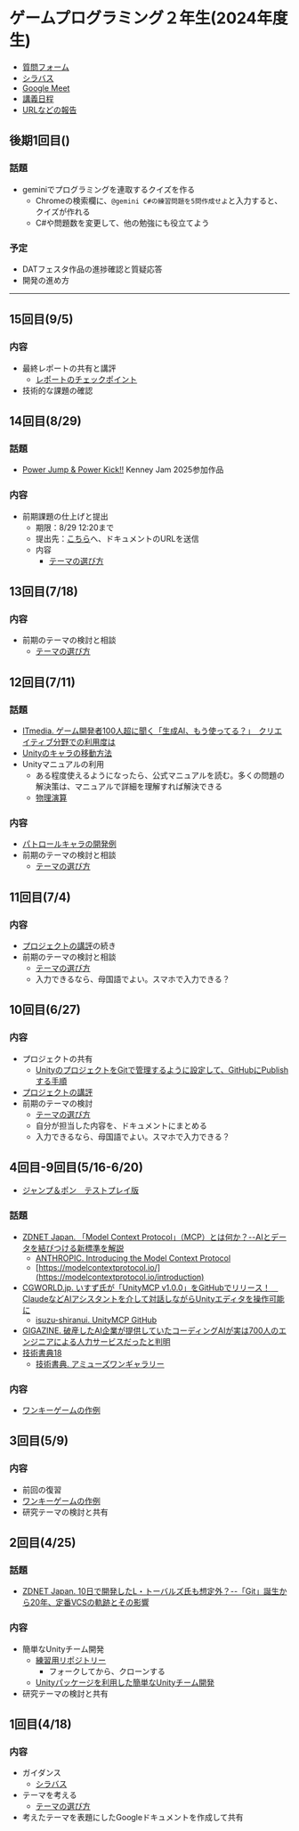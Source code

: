 # ゲームプログラミング２年生(2024年度生)

- [質問フォーム](https://docs.google.com/forms/d/e/1FAIpQLSclKAtaxsYzmbKEznZGdt4FYOMcrj_2dTDW4qGiIkazT6g49Q/viewform?usp=dialog)
- [シラバス](./gp2_2025_syllabus.pdf)
- [Google Meet](https://meet.google.com/bwb-njcm-udh)
- [講義日程](https://github.com/datgm25/gp1/blob/main/fri.md)
- [URLなどの報告](https://docs.google.com/forms/d/e/1FAIpQLSdtCrSbaVfK9kttxBd6T577bJhaQ1RXeWdHg7h03dKhlvEm9g/viewform)

## 後期1回目()

### 話題

- geminiでプログラミングを連取するクイズを作る
  - Chromeの検索欄に、`@gemini C#の練習問題を5問作成せよ`と入力すると、クイズが作れる
  - C#や問題数を変更して、他の勉強にも役立てよう

### 予定

- DATフェスタ作品の進捗確認と質疑応答
- 開発の進め方


---

## 15回目(9/5)

### 内容

- 最終レポートの共有と講評
  - [レポートのチェックポイント](https://docs.google.com/document/d/1s_Q5jgdy-V52uaQ0wdBrQjlwPnkSnyRDQN7QjDWzaxE/)
- 技術的な課題の確認

## 14回目(8/29)

### 話題

- [Power Jump & Power Kick!!](https://am1tanaka.itch.io/pwjp-pwkick) Kenney Jam 2025参加作品

### 内容

- 前期課題の仕上げと提出
  - 期限：8/29 12:20まで
  - 提出先：[こちら](https://docs.google.com/forms/d/e/1FAIpQLSdtCrSbaVfK9kttxBd6T577bJhaQ1RXeWdHg7h03dKhlvEm9g/viewform?usp=sf_link)へ、ドキュメントのURLを送信
  - 内容
    - [テーマの選び方](https://docs.google.com/document/d/1BzTwQbndVpkUS72ulsKNSiULScvXLPMJ38S5REH5wmM/)


## 13回目(7/18)

### 内容

- 前期のテーマの検討と相談
  - [テーマの選び方](https://docs.google.com/document/d/1BzTwQbndVpkUS72ulsKNSiULScvXLPMJ38S5REH5wmM/)

## 12回目(7/11)

### 話題

- [ITmedia. ゲーム開発者100人超に聞く「生成AI、もう使ってる？」　クリエイティブ分野での利用度は](https://www.itmedia.co.jp/news/articles/2507/10/news042.html)
- [Unityのキャラの移動方法](https://docs.google.com/document/d/18NqSsg9LG0dnbTbPfCtk8eq6zVjL9_Ymct5gRTdHgwo/)
- Unityマニュアルの利用
  - ある程度使えるようになったら、公式マニュアルを読む。多くの問題の解決策は、マニュアルで詳細を理解すれば解決できる
  - [物理演算](https://docs.unity3d.com/ja/2023.2/Manual/PhysicsSection.html)

### 内容

- [パトロールキャラの開発例](https://docs.google.com/document/d/1D5qSH-ToxXRpaChwpuQRUvDizhEO97Za-S580ufn6is/)
- 前期のテーマの検討と相談
  - [テーマの選び方](https://docs.google.com/document/d/1BzTwQbndVpkUS72ulsKNSiULScvXLPMJ38S5REH5wmM/)

## 11回目(7/4)

### 内容

- [プロジェクトの講評](https://docs.google.com/document/d/1wwh-znlKvVCJAZOmpVhqcOlKznExjXDNFHngB-Vn1-0/)の続き
- 前期のテーマの検討と相談
  - [テーマの選び方](https://docs.google.com/document/d/1BzTwQbndVpkUS72ulsKNSiULScvXLPMJ38S5REH5wmM/)
  - 入力できるなら、母国語でよい。スマホで入力できる？


## 10回目(6/27)

### 内容

- プロジェクトの共有
  - [UnityのプロジェクトをGitで管理するように設定して、GitHubにPublishする手順](https://github.com/datgm22/design/blob/main/github-unity.md)
- [プロジェクトの講評](https://docs.google.com/document/d/1wwh-znlKvVCJAZOmpVhqcOlKznExjXDNFHngB-Vn1-0/)
- 前期のテーマの検討
  - [テーマの選び方](https://docs.google.com/document/d/1BzTwQbndVpkUS72ulsKNSiULScvXLPMJ38S5REH5wmM/)
  - 自分が担当した内容を、ドキュメントにまとめる
  - 入力できるなら、母国語でよい。スマホで入力できる？

## 4回目-9回目(5/16-6/20)

- [ジャンプ＆ポン　テストプレイ版](https://datgm25.github.io/JumpPomPlayer/)

### 話題

- [ZDNET Japan. 「Model Context Protocol」（MCP）とは何か？--AIとデータを結びつける新標準を解説](https://japan.zdnet.com/article/35232490/)
  - [ANTHROPIC. Introducing the Model Context Protocol](https://www.anthropic.com/news/model-context-protocol)
  - [https://modelcontextprotocol.io/](https://modelcontextprotocol.io/introduction)
- [CGWORLD.jp. いすず氏が「UnityMCP v1.0.0」をGitHubでリリース！　ClaudeなどAIアシスタントを介して対話しながらUnityエディタを操作可能に](https://cgworld.jp/flashnews/01-202505-Isuzu-UnityMCP.html)
  - [isuzu-shiranui. UnityMCP GitHub](https://github.com/isuzu-shiranui/UnityMCP)
- [GIGAZINE. 破産したAI企業が提供していたコーディングAIが実は700人のエンジニアによる人力サービスだったと判明](https://gigazine.net/news/20250604-builder-ai-business/)
- [技術書典18](https://techbookfest.org/)
  - [技術書典. アミューズワンギャラリー](https://techbookfest.org/organization/bgzSCidTdQc0gKCVvM3Ghe)

### 内容

- [ワンキーゲームの作例](https://docs.google.com/document/d/11359Qt-JctNAzH-Ps4O-adJ4hnhWDiQLt5fJmxbkTu0/)


## 3回目(5/9)

### 内容

- 前回の復習
- [ワンキーゲームの作例](https://docs.google.com/document/d/11359Qt-JctNAzH-Ps4O-adJ4hnhWDiQLt5fJmxbkTu0/)
- 研究テーマの検討と共有


## 2回目(4/25)

### 話題

- [ZDNET Japan. 10日で開発したL・トーバルズ氏も想定外？--「Git」誕生から20年、定番VCSの軌跡とその影響](https://japan.zdnet.com/article/35231917/)

### 内容

- 簡単なUnityチーム開発
  - [練習用リポジトリー](https://github.com/tanakaedu/GP2Sandbox)
    - フォークしてから、クローンする
  - [Unityパッケージを利用した簡単なUnityチーム開発](https://docs.google.com/document/d/10UpsXhB-dGMrBqmMvZow-xGcs57YMysIfNekGgEWkzM/edit?tab=t.0#heading=h.ufuxrt4xk7xk)
- 研究テーマの検討と共有

## 1回目(4/18)

### 内容

- ガイダンス
  - [シラバス](./gp2_2025_syllabus.pdf)
- テーマを考える
  - [テーマの選び方](https://docs.google.com/document/d/1BzTwQbndVpkUS72ulsKNSiULScvXLPMJ38S5REH5wmM/)
- 考えたテーマを表題にしたGoogleドキュメントを作成して共有

